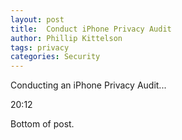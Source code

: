 ```yaml
---
layout: post
title:  Conduct iPhone Privacy Audit
author: Phillip Kittelson
tags: privacy
categories: Security
---
```


Conducting an iPhone Privacy Audit...

20:12

Bottom of post.

